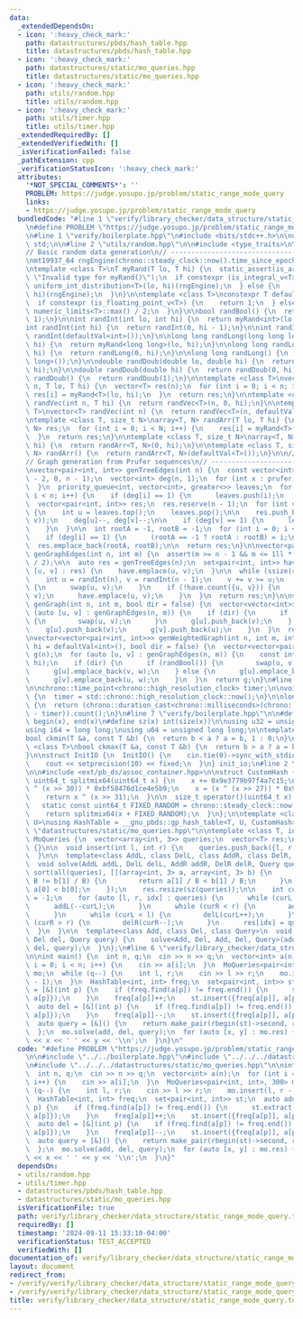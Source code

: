 ```yaml
---
data:
  _extendedDependsOn:
  - icon: ':heavy_check_mark:'
    path: datastructures/pbds/hash_table.hpp
    title: datastructures/pbds/hash_table.hpp
  - icon: ':heavy_check_mark:'
    path: datastructures/static/mo_queries.hpp
    title: datastructures/static/mo_queries.hpp
  - icon: ':heavy_check_mark:'
    path: utils/random.hpp
    title: utils/random.hpp
  - icon: ':heavy_check_mark:'
    path: utils/timer.hpp
    title: utils/timer.hpp
  _extendedRequiredBy: []
  _extendedVerifiedWith: []
  _isVerificationFailed: false
  _pathExtension: cpp
  _verificationStatusIcon: ':heavy_check_mark:'
  attributes:
    '*NOT_SPECIAL_COMMENTS*': ''
    PROBLEM: https://judge.yosupo.jp/problem/static_range_mode_query
    links:
    - https://judge.yosupo.jp/problem/static_range_mode_query
  bundledCode: "#line 1 \"verify/library_checker/data_structure/static_range_mode_query.test.cpp\"\
    \n#define PROBLEM \"https://judge.yosupo.jp/problem/static_range_mode_query\"\n\
    \n#line 1 \"verify/boilerplate.hpp\"\n#include <bits/stdc++.h>\n\nusing namespace\
    \ std;\n\n#line 2 \"utils/random.hpp\"\n\n#include <type_traits>\n\n// ----------------------------------------------------\n\
    // Basic random data generation\n// ----------------------------------------------------\n\
    \nmt19937_64 rngEngine(chrono::steady_clock::now().time_since_epoch().count());\n\
    \ntemplate <class T>\nT myRand(T lo, T hi) {\n  static_assert(is_arithmetic_v<T>,\
    \ \"Invalid type for myRand()\");\n  if constexpr (is_integral_v<T>) {\n    return\
    \ uniform_int_distribution<T>(lo, hi)(rngEngine);\n  } else {\n    return uniform_real_distribution<T>(lo,\
    \ hi)(rngEngine);\n  }\n}\n\ntemplate <class T>\nconstexpr T defaultVal() {\n\
    \  if constexpr (is_floating_point_v<T>) {\n    return 1;\n  } else {\n    return\
    \ numeric_limits<T>::max() / 2;\n  }\n}\n\nbool randBool() {\n  return myRand<int>(0,\
    \ 1);\n}\n\nint randInt(int lo, int hi) {\n  return myRand<int>(lo, hi);\n}\n\n\
    int randInt(int hi) {\n  return randInt(0, hi - 1);\n}\n\nint randInt() {\n  return\
    \ randInt(defaultVal<int>());\n}\n\nlong long randLong(long long lo, long long\
    \ hi) {\n  return myRand<long long>(lo, hi);\n}\n\nlong long randLong(long long\
    \ hi) {\n  return randLong(0, hi);\n}\n\nlong long randLong() {\n  return randLong(defaultVal<long\
    \ long>());\n}\n\ndouble randDoub(double lo, double hi) {\n  return myRand<double>(lo,\
    \ hi);\n}\n\ndouble randDoub(double hi) {\n  return randDoub(0, hi);\n}\n\ndouble\
    \ randDoub() {\n  return randDoub(1);\n}\n\ntemplate <class T>\nvector<T> randVec(int\
    \ n, T lo, T hi) {\n  vector<T> res(n);\n  for (int i = 0; i < n; i++) {\n   \
    \ res[i] = myRand<T>(lo, hi);\n  }\n  return res;\n}\n\ntemplate <class T>\nvector<T>\
    \ randVec(int n, T hi) {\n  return randVec<T>(n, 0, hi);\n}\n\ntemplate <class\
    \ T>\nvector<T> randVec(int n) {\n  return randVec<T>(n, defaultVal<T>());\n}\n\
    \ntemplate <class T, size_t N>\narray<T, N> randArr(T lo, T hi) {\n  array<T,\
    \ N> res;\n  for (int i = 0; i < N; i++) {\n    res[i] = myRand<T>(lo, hi);\n\
    \  }\n  return res;\n}\n\ntemplate <class T, size_t N>\narray<T, N> randArr(T\
    \ hi) {\n  return randArr<T, N>(0, hi);\n}\n\ntemplate <class T, size_t N>\narray<T,\
    \ N> randArr() {\n  return randArr<T, N>(defaultVal<T>());\n}\n\n// ----------------------------------------------------\n\
    // Graph generation from Prufer sequences\n// ----------------------------------------------------\n\
    \nvector<pair<int, int>> genTreeEdges(int n) {\n  const vector<int> prufer = randVec(n\
    \ - 2, 0, n - 1);\n  vector<int> deg(n, 1);\n  for (int x : prufer) {\n    deg[x]++;\n\
    \  }\n  priority_queue<int, vector<int>, greater<>> leaves;\n  for (int i = 0;\
    \ i < n; i++) {\n    if (deg[i] == 1) {\n      leaves.push(i);\n    }\n  }\n\n\
    \  vector<pair<int, int>> res;\n  res.reserve(n - 1);\n  for (int v : prufer)\
    \ {\n    int u = leaves.top();\n    leaves.pop();\n\n    res.push_back(minmax(u,\
    \ v));\n    deg[u]--, deg[v]--;\n\n    if (deg[v] == 1) {\n      leaves.push(v);\n\
    \    }\n  }\n\n  int rootA = -1, rootB = -1;\n  for (int i = 0; i < n; i++) {\n\
    \    if (deg[i] == 1) {\n      (rootA == -1 ? rootA : rootB) = i;\n    }\n  }\n\
    \  res.emplace_back(rootA, rootB);\n\n  return res;\n}\n\nvector<pair<int, int>>\
    \ genGraphEdges(int n, int m) {\n  assert(m >= n - 1 && m <= 1ll * n * (n - 1)\
    \ / 2);\n\n  auto res = genTreeEdges(n);\n  set<pair<int, int>> have;\n  for (auto\
    \ [u, v] : res) {\n    have.emplace(u, v);\n  }\n\n  while (ssize(res) < m) {\n\
    \    int u = randInt(n), v = randInt(n - 1);\n    v += v >= u;\n    if (u > v)\
    \ {\n      swap(u, v);\n    }\n    if (!have.count({u, v})) {\n      res.emplace_back(u,\
    \ v);\n      have.emplace(u, v);\n    }\n  }\n  return res;\n}\n\nvector<vector<int>>\
    \ genGraph(int n, int m, bool dir = false) {\n  vector<vector<int>> g(n);\n  for\
    \ (auto [u, v] : genGraphEdges(n, m)) {\n    if (dir) {\n      if (randBool())\
    \ {\n        swap(u, v);\n      }\n      g[u].push_back(v);\n    } else {\n  \
    \    g[u].push_back(v);\n      g[v].push_back(u);\n    }\n  }\n  return g;\n}\n\
    \nvector<vector<pair<int, int>>> genWeightedGraph(int n, int m, int lo = 1, int\
    \ hi = defaultVal<int>(), bool dir = false) {\n  vector<vector<pair<int, int>>>\
    \ g(n);\n  for (auto [u, v] : genGraphEdges(n, m)) {\n    const int w = randInt(lo,\
    \ hi);\n    if (dir) {\n      if (randBool()) {\n        swap(u, v);\n      }\n\
    \      g[u].emplace_back(v, w);\n    } else {\n      g[u].emplace_back(v, w);\n\
    \      g[v].emplace_back(u, w);\n    }\n  }\n  return g;\n}\n#line 2 \"utils/timer.hpp\"\
    \n\nchrono::time_point<chrono::high_resolution_clock> timer;\n\nvoid startTimer()\
    \ {\n  timer = std::chrono::high_resolution_clock::now();\n}\n\nlong long elapsed()\
    \ {\n  return (chrono::duration_cast<chrono::milliseconds>(chrono::high_resolution_clock::now()\
    \ - timer)).count();\n}\n#line 7 \"verify/boilerplate.hpp\"\n\n#define all(x)\
    \ begin(x), end(x)\n#define sz(x) int(size(x))\n\nusing u32 = unsigned int;\n\
    using i64 = long long;\nusing u64 = unsigned long long;\n\ntemplate <class T>\n\
    bool ckmin(T &a, const T &b) {\n  return b < a ? a = b, 1 : 0;\n}\n\ntemplate\
    \ <class T>\nbool ckmax(T &a, const T &b) {\n  return b > a ? a = b, 1 : 0;\n\
    }\n\nstruct InitIO {\n  InitIO() {\n    cin.tie(0)->sync_with_stdio(0);\n    cin.exceptions(cin.failbit);\n\
    \    cout << setprecision(10) << fixed;\n  }\n} init_io;\n#line 2 \"datastructures/pbds/hash_table.hpp\"\
    \n\n#include <ext/pb_ds/assoc_container.hpp>\n\nstruct CustomHash {\n  static\
    \ uint64_t splitmix64(uint64_t x) {\n    x += 0x9e3779b97f4a7c15;\n    x = (x\
    \ ^ (x >> 30)) * 0xbf58476d1ce4e5b9;\n    x = (x ^ (x >> 27)) * 0x94d049bb133111eb;\n\
    \    return x ^ (x >> 31);\n  }\n\n  size_t operator()(uint64_t x) const {\n \
    \   static const uint64_t FIXED_RANDOM = chrono::steady_clock::now().time_since_epoch().count();\n\
    \    return splitmix64(x + FIXED_RANDOM);\n  }\n};\n\ntemplate <class T, class\
    \ U>\nusing HashTable = __gnu_pbds::gp_hash_table<T, U, CustomHash>;\n#line 2\
    \ \"datastructures/static/mo_queries.hpp\"\n\ntemplate <class T, int B>\nstruct\
    \ MoQueries {\n  vector<array<int, 3>> queries;\n  vector<T> res;\n\n  MoQueries()\
    \ {}\n\n  void insert(int l, int r) {\n    queries.push_back({l, r, sz(queries)});\n\
    \  }\n\n  template<class AddL, class DelL, class AddR, class DelR, class Query>\n\
    \  void solve(AddL addL, DelL delL, AddR addR, DelR delR, Query query) {\n   \
    \ sort(all(queries), [](array<int, 3> a, array<int, 3> b) {\n      if (a[1] /\
    \ B != b[1] / B) {\n        return a[1] / B < b[1] / B;\n      }\n      return\
    \ a[0] < b[0];\n    });\n    res.resize(sz(queries));\n\n    int curL = 0, curR\
    \ = -1;\n    for (auto [l, r, idx] : queries) {\n      while (curL > l) {\n  \
    \      addL(--curL);\n      }\n      while (curR < r) {\n        addR(++curR);\n\
    \      }\n      while (curL < l) {\n        delL(curL++);\n      }\n      while\
    \ (curR > r) {\n        delR(curR--);\n      }\n      res[idx] = query();\n  \
    \  }\n  }\n\n  template<class Add, class Del, class Query>\n  void solve(Add add,\
    \ Del del, Query query) {\n    solve<Add, Del, Add, Del, Query>(add, del, add,\
    \ del, query);\n  }\n};\n#line 6 \"verify/library_checker/data_structure/static_range_mode_query.test.cpp\"\
    \n\nint main() {\n  int n, q;\n  cin >> n >> q;\n  vector<int> a(n);\n  for (int\
    \ i = 0; i < n; i++) {\n    cin >> a[i];\n  }\n  MoQueries<pair<int, int>, 300>\
    \ mo;\n  while (q--) {\n    int l, r;\n    cin >> l >> r;\n    mo.insert(l, r\
    \ - 1);\n  }\n  HashTable<int, int> freq;\n  set<pair<int, int>> st;\n  auto add\
    \ = [&](int p) {\n    if (freq.find(a[p]) != freq.end()) {\n      st.extract({freq[a[p]],\
    \ a[p]});\n    }\n    freq[a[p]]++;\n    st.insert({freq[a[p]], a[p]});\n  };\n\
    \  auto del = [&](int p) {\n    if (freq.find(a[p]) != freq.end()) {\n      st.extract({freq[a[p]],\
    \ a[p]});\n    }\n    freq[a[p]]--;\n    st.insert({freq[a[p]], a[p]});\n  };\n\
    \  auto query = [&]() {\n    return make_pair(rbegin(st)->second, rbegin(st)->first);\n\
    \  };\n  mo.solve(add, del, query);\n  for (auto [x, y] : mo.res) {\n    cout\
    \ << x << ' ' << y << '\\n';\n  }\n}\n"
  code: "#define PROBLEM \"https://judge.yosupo.jp/problem/static_range_mode_query\"\
    \n\n#include \"../../boilerplate.hpp\"\n#include \"../../../datastructures/pbds/hash_table.hpp\"\
    \n#include \"../../../datastructures/static/mo_queries.hpp\"\n\nint main() {\n\
    \  int n, q;\n  cin >> n >> q;\n  vector<int> a(n);\n  for (int i = 0; i < n;\
    \ i++) {\n    cin >> a[i];\n  }\n  MoQueries<pair<int, int>, 300> mo;\n  while\
    \ (q--) {\n    int l, r;\n    cin >> l >> r;\n    mo.insert(l, r - 1);\n  }\n\
    \  HashTable<int, int> freq;\n  set<pair<int, int>> st;\n  auto add = [&](int\
    \ p) {\n    if (freq.find(a[p]) != freq.end()) {\n      st.extract({freq[a[p]],\
    \ a[p]});\n    }\n    freq[a[p]]++;\n    st.insert({freq[a[p]], a[p]});\n  };\n\
    \  auto del = [&](int p) {\n    if (freq.find(a[p]) != freq.end()) {\n      st.extract({freq[a[p]],\
    \ a[p]});\n    }\n    freq[a[p]]--;\n    st.insert({freq[a[p]], a[p]});\n  };\n\
    \  auto query = [&]() {\n    return make_pair(rbegin(st)->second, rbegin(st)->first);\n\
    \  };\n  mo.solve(add, del, query);\n  for (auto [x, y] : mo.res) {\n    cout\
    \ << x << ' ' << y << '\\n';\n  }\n}"
  dependsOn:
  - utils/random.hpp
  - utils/timer.hpp
  - datastructures/pbds/hash_table.hpp
  - datastructures/static/mo_queries.hpp
  isVerificationFile: true
  path: verify/library_checker/data_structure/static_range_mode_query.test.cpp
  requiredBy: []
  timestamp: '2024-09-11 15:33:10-04:00'
  verificationStatus: TEST_ACCEPTED
  verifiedWith: []
documentation_of: verify/library_checker/data_structure/static_range_mode_query.test.cpp
layout: document
redirect_from:
- /verify/verify/library_checker/data_structure/static_range_mode_query.test.cpp
- /verify/verify/library_checker/data_structure/static_range_mode_query.test.cpp.html
title: verify/library_checker/data_structure/static_range_mode_query.test.cpp
---
```

